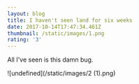 ```yaml
---
layout: blog
title: I haven't seen land for six weeks
date: 2017-10-14T17:47:34.461Z
thumbnail: /static/images/1.png
rating: '3'
---
```

All I've seen is this damn bug.

![undefined](/static/images/2 (1).png)
